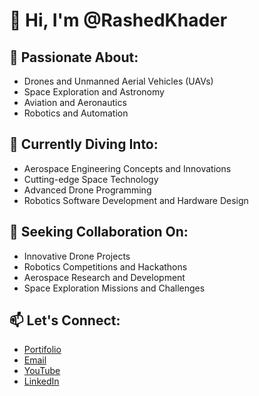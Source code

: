 # 👋 Hi, I'm @RashedKhader

## 👀 Passionate About:
- Drones and Unmanned Aerial Vehicles (UAVs)
- Space Exploration and Astronomy
- Aviation and Aeronautics
- Robotics and Automation


## 🌱 Currently Diving Into:
- Aerospace Engineering Concepts and Innovations
- Cutting-edge Space Technology
- Advanced Drone Programming 
- Robotics Software Development and Hardware Design

  
## 💞️ Seeking Collaboration On:
- Innovative Drone Projects
- Robotics Competitions and Hackathons
- Aerospace Research and Development
- Space Exploration Missions and Challenges


## 📫 Let's Connect:
- [Portifolio](https://rashedportifolio.netlify.app/)
- [Email](mailto:meng.rashedk@gmail.com)
- [YouTube](https://www.youtube.com/@RashedKhader) 
- [LinkedIn](linkedin.com/in/rashedkhader) 






<!---
RashedKhader/RashedKhader is a ✨ special ✨ repository because its `README.md` (this file) appears on your GitHub profile.
You can click the Preview link to take a look at your changes.
--->
